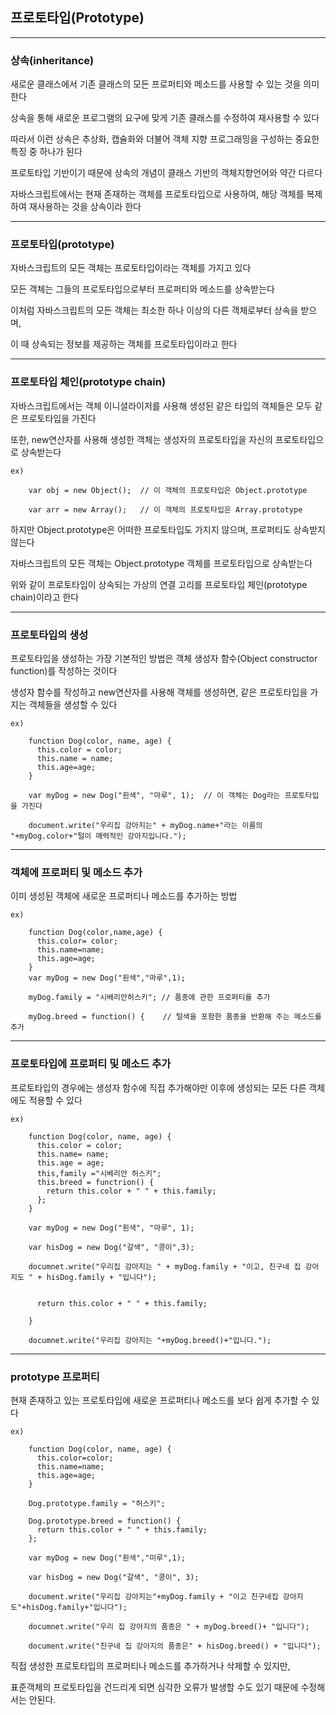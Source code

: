 ## 프로토타입(Prototype)
---
### 상속(inheritance)

새로운 클래스에서 기존 클래스의 모든 프로퍼티와 메소드를 사용할 수 있는 것을 의미한다

상속을 통해 새로운 프로그램의 요구에 맞게 기존 클래스를 수정하여 재사용할 수 있다

따라서 이런 상속은 추상화, 캡슐화와 더불어 객체 지향 프로그래밍을 구성하는 중요한 특징 중 하나가 된다

프로토타입 기반이기 때문에 상속의 개념이 클래스 기반의 객체지향언어와 약간 다르다

자바스크립트에서는 현재 존재하는 객체를 프로토타입으로 사용하여, 해당 객체를 복제하여 재사용하는 것을 상속이라 한다

---
### 프로토타입(prototype)

자바스크립트의 모든 객체는 프로토타입이라는 객체를 가지고 있다

모든 객체는 그들의 프로토타입으로부터 프로퍼티와 메소드를 상속받는다

이처럼 자바스크립트의 모든 객체는 최소한 하나 이상의 다른 객체로부터 상속을 받으며,

이 때 상속되는 정보를 제공하는 객체를 프로토타입이라고 한다

---

### 프로토타입 체인(prototype chain)

자바스크립트에서는 객체 이니셜라이저를 사용해 생성된 같은 타입의 객체들은 모두 같은 프로토타입을 가진다

또한, new연산자를 사용해 생성한 객체는 생성자의 프로토타입을 자신의 프로토타입으로 상속받는다

```
ex) 

    var obj = new Object();  // 이 객체의 프로토타입은 Object.prototype
    
    var arr = new Array();   // 이 객체의 프로토타입은 Array.prototype
```

하지만 Object.prototype은 어떠한 프로토타입도 가지지 않으며, 프로퍼티도 상속받지 않는다

자바스크립트의 모든 객체는 Object.prototype 객체를 프로토타입으로 상속받는다

위와 같이 프로토타입이 상속되는 가상의 연결 고리를 프로토타입 체인(prototype chain)이라고 한다

---

### 프로토타입의 생성

프로토타입을 생성하는 가장 기본적인 방법은 객체 생성자 함수(Object constructor function)를 작성하는 것이다

생성자 함수를 작성하고 new연산자를 사용해 객체를 생성하면, 같은 프로토타입을 가지는 객체들을 생성할 수 있다
```
ex) 

    function Dog(color, name, age) {
      this.color = color;
      this.name = name;
      this.age=age;
    }
    
    var myDog = new Dog("흰색", "마루", 1);  // 이 객체는 Dog라는 프로토타입을 가진다
    
    document.write("우리집 강아지는" + myDog.name+"라는 이름의 "+myDog.color+"털이 매력적인 강아지입니다.");
```

---

### 객체에 프로퍼티 및 메소드 추가

이미 생성된 객체에 새로운 프로퍼티나 메소드를 추가하는 방법
```
ex) 

    function Dog(color,name,age) {
      this.color= color;
      this.name=name;
      this.age=age;
    }
    var myDog = new Dog("흰색","마루",1);
    
    myDog.family = "시베리안허스키"; // 품종에 관한 프로퍼티를 추가
    
    myDog.breed = function() {    // 털색을 포함한 품종을 반환해 주는 메소드를 추가
```

---
### 프로토타입에 프로퍼티 및 메소드 추가

프로토타입의 경우에는 생성자 함수에 직접 추가해야만 이후에 생성되는 모든 다른 객체에도 적용할 수 있다
```
ex)

    function Dog(color, name, age) {
      this.color = color;
      this.name= name;
      this.age = age;
      this,family ="시베리안 허스키";
      this.breed = functrion() {
        return this.color + " " + this.family;
      };
    }
    
    var myDog = new Dog("흰색", "마루", 1);
    
    var hisDog = new Dog("갈색", "콩이",3);
    
    documnet.write("우리집 강아지는 " + myDog.family + "이고, 친구네 집 강아지도 " + hisDog.family + "입니다");
    
    
      return this.color + " " + this.family;
      
    }
    
    documnet.write("우리집 강아지는 "+myDog.breed()+"입니다.");
```

---

### prototype 프로퍼티

현재 존재하고 있는 프로토타입에 새로운 프로퍼티나 메소드를 보다 쉽게 추가할 수 있다
```
ex) 

    function Dog(color, name, age) {
      this.color=color;
      this.name=name;
      this.age=age;
    }
    
    Dog.prototype.family = "허스키";
    
    Dog.prototype.breed = function() {
      return this.color + " " + this.family;
    };
    
    var myDog = new Dog("흰색","미루",1);
    
    var hisDog = new Dog("갈색", "콩이", 3);
    
    document.write("우리집 강아지는"+myDog.family + "이고 친구네집 강아지도"+hisDog.family+"입니다");
    
    documnet.write("우리 집 강아지의 품종은 " + myDog.breed()+ "입니다");
    
    document.write("친구네 집 강아지의 품종은" + hisDog.breed() + "입니다");
```

직접 생성한 프로토타입의 프로퍼티나 메소드를 추가하거나 삭제할 수 있지만, 

표준객체의 프로토타입을 건드리게 되면 심각한 오류가 발생할 수도 있기 때문에 수정해서는 안된다.



